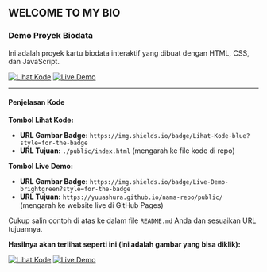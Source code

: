 ## WELCOME TO MY BIO

### Demo Proyek Biodata

Ini adalah proyek kartu biodata interaktif yang dibuat dengan HTML, CSS, dan JavaScript.

[![Lihat Kode](https://img.shields.io/badge/Kode-blue?style=for-the-badge)](./public/index.html)
[![Live Demo](https://img.shields.io/badge/Live-brightgreen?style=for-the-badge)](https://yuuashura.github.io/biodata-yuu-de-fontaine/public/index.html)

---

#### Penjelasan Kode

**Tombol Lihat Kode:**
* **URL Gambar Badge:** `https://img.shields.io/badge/Lihat-Kode-blue?style=for-the-badge`
* **URL Tujuan:** `./public/index.html` (mengarah ke file kode di repo)

**Tombol Live Demo:**
* **URL Gambar Badge:** `https://img.shields.io/badge/Live-Demo-brightgreen?style=for-the-badge`
* **URL Tujuan:** `https://yuuashura.github.io/nama-repo/public/` (mengarah ke website live di GitHub Pages)

Cukup salin contoh di atas ke dalam file `README.md` Anda dan sesuaikan URL tujuannya.

**Hasilnya akan terlihat seperti ini (ini adalah gambar yang bisa diklik):**

[![Lihat Kode](https://img.shields.io/badge/Lihat-Kode-blue?style=for-the-badge)](./)
[![Live Demo](https://img.shields.io/badge/Live-Demo-brightgreen?style=for-the-badge)](./)
